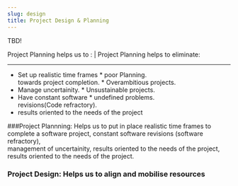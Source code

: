 ```yaml
---
slug: design
title: Project Design & Planning
---
```


TBD!

<!--
###Why do we write software?

Some scenarios:
- a script to extract some data from a file one time

- a data integration pipeline to merge information 
  from multiple sources

- analysis tools that do not exist (in my language/in
  a way that meets my needs)

- a graphical interface to communicate information to 
  non-technical users

- a smartphone game where people move pixels to make 
  the screen flash and this makes me rich

- an operating system


###Is there anything special about research software? Yes!
- Research software is often trying to do something new,
  and new endeavors don't always succeed.  It is more
  likely that you will have to stop and re-plan at some
  point in the middle of your project.

- A critical aspect of doing research is repeatability.
  Write your software in a way so that you and others
  will be able to re-create your results.  Sometimes you
  need to do this in order to sort out a bug; othertimes
  you want to repeat the analysis on a slightly different
  problem.

- Licensing for research software tends to be easy, because
  it is usually (and should be!) open source.  You can
  often use other open source software without problems,
  just remember to give appropriate credit to other
  software developers.


###Questions to answer (from class discussion):

1. What problem will it solve?
2. How beneficial will it be?
3. What kinds of methods?
4. Will it be efficient enough?
5. What programming language?
6. Is it sufficiently user-friendly?
7. Is it a correct algorithm / is it guaranteed to be 
   good enough?
8. Is it an improvement over existing methods?


###My list of questions to answer:

1. What is the problem to solve?
2. Who is the typical user?
3. Use case(s)?
4. Licensing?
5. Background research to do?
6. Data requirements?
7. Language/framework?
8. Hardware?
9. Operating system?
10. 3-5 milestones?
11. Potential challenges?

###Applying these ideas

For each of the following projects, take a few minutes to answer my list
of questions.

The projects:
1. command line tool that takes a URL and writes 
   plain text to disk

2. library that compares non-standard place names to
   a curated dictionary and does smart-matching

3. real-time prediction of match outcomes

4. battery tracker for smartphones that identifies 
   events that affect battery life (like software 
   updates, new apps, usage changes)

5. predictive elephant movement simulator
-->
Project Planning helps us to : | Project Planning helps to eliminate:
------------------------------  -------------------------------------
* Set up realistic time frames  * poor Planning.  
 towards project completion.    * Overambitious projects.            
* Manage uncertainity.          * Unsustainable projects.  
* Have constant software        * undefined problems.  
  revisions(Code refractory).
* results oriented to the needs
  of the project
                                                  
                    
                                         

###Project Plannning: Helps us to put in place realistic time frames to complete a software project, constant software revisions (software refractory),  
management of uncertainity, results oriented to the needs of the project, results oriented to the needs of the project.

### Project Design: Helps us to align and mobilise resources

